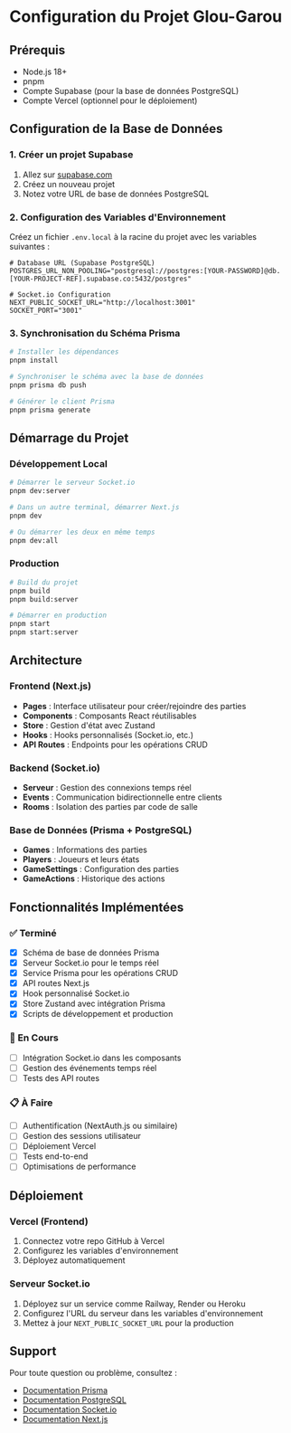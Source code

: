 # Configuration du Projet Glou-Garou

## Prérequis

- Node.js 18+
- pnpm
- Compte Supabase (pour la base de données PostgreSQL)
- Compte Vercel (optionnel pour le déploiement)

## Configuration de la Base de Données

### 1. Créer un projet Supabase

1. Allez sur [supabase.com](https://supabase.com)
2. Créez un nouveau projet
3. Notez votre URL de base de données PostgreSQL

### 2. Configuration des Variables d'Environnement

Créez un fichier `.env.local` à la racine du projet avec les variables suivantes :

```env
# Database URL (Supabase PostgreSQL)
POSTGRES_URL_NON_POOLING="postgresql://postgres:[YOUR-PASSWORD]@db.[YOUR-PROJECT-REF].supabase.co:5432/postgres"

# Socket.io Configuration
NEXT_PUBLIC_SOCKET_URL="http://localhost:3001"
SOCKET_PORT="3001"
```

### 3. Synchronisation du Schéma Prisma

```bash
# Installer les dépendances
pnpm install

# Synchroniser le schéma avec la base de données
pnpm prisma db push

# Générer le client Prisma
pnpm prisma generate
```

## Démarrage du Projet

### Développement Local

```bash
# Démarrer le serveur Socket.io
pnpm dev:server

# Dans un autre terminal, démarrer Next.js
pnpm dev

# Ou démarrer les deux en même temps
pnpm dev:all
```

### Production

```bash
# Build du projet
pnpm build
pnpm build:server

# Démarrer en production
pnpm start
pnpm start:server
```

## Architecture

### Frontend (Next.js)

- **Pages** : Interface utilisateur pour créer/rejoindre des parties
- **Components** : Composants React réutilisables
- **Store** : Gestion d'état avec Zustand
- **Hooks** : Hooks personnalisés (Socket.io, etc.)
- **API Routes** : Endpoints pour les opérations CRUD

### Backend (Socket.io)

- **Serveur** : Gestion des connexions temps réel
- **Events** : Communication bidirectionnelle entre clients
- **Rooms** : Isolation des parties par code de salle

### Base de Données (Prisma + PostgreSQL)

- **Games** : Informations des parties
- **Players** : Joueurs et leurs états
- **GameSettings** : Configuration des parties
- **GameActions** : Historique des actions

## Fonctionnalités Implémentées

### ✅ Terminé

- [x] Schéma de base de données Prisma
- [x] Serveur Socket.io pour le temps réel
- [x] Service Prisma pour les opérations CRUD
- [x] API routes Next.js
- [x] Hook personnalisé Socket.io
- [x] Store Zustand avec intégration Prisma
- [x] Scripts de développement et production

### 🔄 En Cours

- [ ] Intégration Socket.io dans les composants
- [ ] Gestion des événements temps réel
- [ ] Tests des API routes

### 📋 À Faire

- [ ] Authentification (NextAuth.js ou similaire)
- [ ] Gestion des sessions utilisateur
- [ ] Déploiement Vercel
- [ ] Tests end-to-end
- [ ] Optimisations de performance

## Déploiement

### Vercel (Frontend)

1. Connectez votre repo GitHub à Vercel
2. Configurez les variables d'environnement
3. Déployez automatiquement

### Serveur Socket.io

1. Déployez sur un service comme Railway, Render ou Heroku
2. Configurez l'URL du serveur dans les variables d'environnement
3. Mettez à jour `NEXT_PUBLIC_SOCKET_URL` pour la production

## Support

Pour toute question ou problème, consultez :

- [Documentation Prisma](https://www.prisma.io/docs)
- [Documentation PostgreSQL](https://www.postgresql.org/docs)
- [Documentation Socket.io](https://socket.io/docs)
- [Documentation Next.js](https://nextjs.org/docs)
